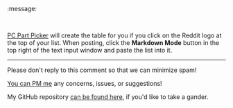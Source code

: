 :message:

&nbsp;

[PC Part Picker](https://pcpartpicker.com/) will create the table for you if you click on the Reddit logo at the top of your list.
When posting, click the **Markdown Mode** button in the top right of the text input window and paste
the list into it.

---
Please don't reply to this comment so that we can minimize spam! 

[You can PM me](https://www.reddit.com/message/compose/?to=pcpp-helper-bot) any concerns, issues, or suggestions!

My GitHub repository [can be found here](https://github.com/uueye/pcpp-table-bot), if you'd like to take a gander.
